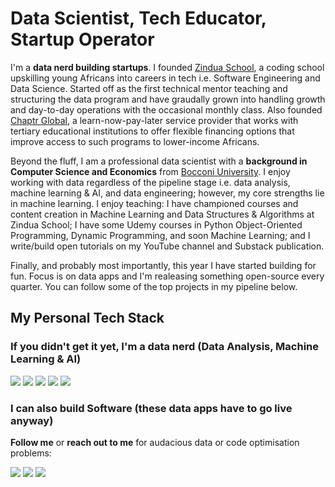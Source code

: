 # Data Scientist, Tech Educator, Startup Operator
I'm a **data nerd building startups**. I founded [Zindua School](https://zinduaschool.com), a coding school upskilling young Africans into careers in tech i.e. Software Engineering and Data Science. Started off as the first technical mentor teaching and structuring the data program and have graudally grown into handling growth and day-to-day operations with the occasional monthly class. Also founded [Chaptr Global](https://chaptrglobal.com), a learn-now-pay-later service provider that works with tertiary educational  institutions to offer flexible financing options that improve access to such programs to lower-income Africans.

Beyond the fluff, I am a professional data scientist with a **background in Computer Science and Economics** from [Bocconi University](https://www.unibocconi.it/en). I enjoy working with data regardless of the pipeline stage i.e. data analysis, machine learning & AI, and data engineering; however, my core strengths lie in machine learning. I enjoy teaching: I have championed courses and content creation in Machine Learning and Data Structures & Algorithms at Zindua School; I have some Udemy courses in Python Object-Oriented Programming, Dynamic Programming, and soon Machine Learning; and I write/build open tutorials on my YouTube channel and Substack publication.

Finally, and probably most importantly, this year I have started building for fun. Focus is on data apps and I'm realeasing something open-source every quarter. You can follow some of the top projects in my pipeline below.

## My Personal Tech Stack
### If you didn't get it yet, I'm a data nerd (Data Analysis, Machine Learning & AI)

<img src="https://img.shields.io/badge/python%20-%2314354C.svg?&style=for-the-badge&logo=python&logoColor=white"/> <img src="https://img.shields.io/badge/scikit_learn-F7931E?style=for-the-badge&logo=scikit-learn&logoColor=white"/> <img src="https://img.shields.io/badge/TensorFlow%20-%23FF6F00.svg?&style=for-the-badge&logo=TensorFlow&logoColor=white" /> <img src="https://img.shields.io/badge/Amazon_AWS-232F3E?style=for-the-badge&logo=amazon-aws&logoColor=white"/> <img src="https://img.shields.io/badge/Google_Cloud-4285F4?style=for-the-badge&logo=google-cloud&logoColor=white"/> 

### I can also build Software (these data apps have to go live anyway)



**Follow me** or **reach out to me** for audacious data or code optimisation problems:

[<img src="https://img.shields.io/badge/@cyrilmichino%20-%231DA1F2.svg?&style=for-the-badge&logo=Twitter&logoColor=white"/>](https://twitter.com/@cyrilmichino) [<img src="https://img.shields.io/badge/cyrilmichino%20-0077B5?style=for-the-badge&logo=linkedin&logoColor=white">](https://linkedin.com/in/cyrilmichino) [<img src="https://img.shields.io/badge/Medium-12100E?style=for-the-badge&logo=medium&logoColor=white">](https://medium.com/cyrilmichino)
